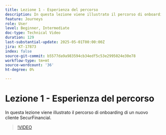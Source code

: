 ```yaml
---
title: Lezione 1 - Esperienza del percorso
description: In questa lezione viene illustrato il percorso di onboarding di un nuovo cliente SecurFinancial.
feature: Journeys
role: User
level: Beginner, Intermediate
doc-type: Technical Video
duration: 129
last-substantial-update: 2025-05-01T00:00:00Z
jira: KT-17873
index: false
source-git-commit: b5577da9a983594cb34edf5c53e2995024e30e78
workflow-type: tm+mt
source-wordcount: '36'
ht-degree: 0%

---
```



# Lezione 1 - Esperienza del percorso

In questa lezione viene illustrato il percorso di onboarding di un nuovo cliente SecurFinancial.

>[!VIDEO](https://video.tv.adobe.com/v/3457827/?learn=on&enablevpops)
